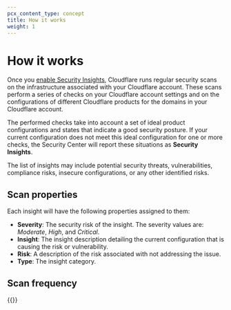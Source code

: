 ```yaml
---
pcx_content_type: concept
title: How it works
weight: 1
---
```


# How it works

Once you [enable Security Insights](/security-center/get-started/), Cloudflare runs regular security scans on the infrastructure associated with your Cloudflare account. These scans perform a series of checks on your Cloudflare account settings and on the configurations of different Cloudflare products for the domains in your Cloudflare account.

The performed checks take into account a set of ideal product configurations and states that indicate a good security posture. If your current configuration does not meet this ideal configuration for one or more checks, the Security Center will report these situations as **Security Insights**.

The list of insights may include potential security threats, vulnerabilities, compliance risks, insecure configurations, or any other identified risks.

## Scan properties
Each insight will have the following properties assigned to them:

*   **Severity**: The security risk of the insight. The severity values are: *Moderate*, *High*, and *Critical*.
*   **Insight**: The insight description detailing the current configuration that is causing the risk or vulnerability.
*   **Risk**: A description of the risk associated with not addressing the issue.
*   **Type**: The insight category.

## Scan frequency

{{<render file="_scan-frequency.md">}} 